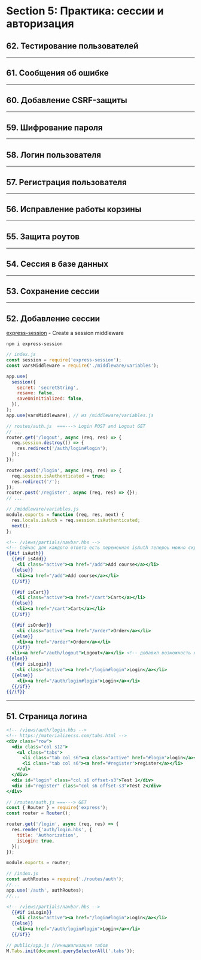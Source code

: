 # Section 5: Практика: сессии и авторизация

## 62. Тестирование пользователей

---

## 61. Сообщения об ошибке

---

## 60. Добавление CSRF-защиты

---

## 59. Шифрование пароля

---

## 58. Логин пользователя

---

## 57. Регистрация пользователя

---

## 56. Исправление работы корзины

---

## 55. Защита роутов

---

## 54. Сессия в базе данных

---

## 53. Сохранение сессии

---

## 52. Добавление сессии

[express-session](https://www.npmjs.com/package/express-session) - Create a
session middleware

```code
npm i express-session
```

```js
// index.js
const session = require('express-session');
const varsMiddleware = require('./middleware/variables');

app.use(
  session({
    secret: 'secretString',
    resave: false,
    saveUninitialized: false,
  }),
);
app.use(varsMiddleware); // из /middleware/variables.js
```

```js
// routes/auth.js  ===---> Login POST and Logout GET
// ...
router.get('/logout', async (req, res) => {
  req.session.destroy(() => {
    res.redirect('/auth/login#login');
  });
});

router.post('/login', async (req, res) => {
  req.session.isAuthenticated = true;
  res.redirect('/');
});
router.post('/register', async (req, res) => {});
// ...
```

```js
// /middleware/variables.js
module.exports = function (req, res, next) {
  res.locals.isAuth = req.session.isAuthenticated;
  next();
};
```

```hbs
<!-- /views/partials/navbar.hbs -->
<!-- Сейчас для каждого ответа есть переменная isAuth тепероь можно скрыть пути -->
{{#if isAuth}}
  {{#if isAdd}}
    <li class="active"><a href="/add">Add course</a></li>
  {{else}}
    <li><a href="/add">Add course</a></li>
  {{/if}}

  {{#if isCart}}
    <li class="active"><a href="/cart">Cart</a></li>
  {{else}}
    <li><a href="/cart">Cart</a></li>
  {{/if}}

  {{#if isOrder}}
    <li class="active"><a href="/order">Order</a></li>
  {{else}}
    <li><a href="/order">Order</a></li>
  {{/if}}
  <li><a href="/auth/logout">Logout</a></li> <!-- добавил возможность логаута -->
{{else}}
  {{#if isLogin}}
    <li class="active"><a href="/login#login">Login</a></li>
  {{else}}
    <li><a href="/auth/login#login">Login</a></li>
  {{/if}}
{{/if}}
```

---

## 51. Страница логина

```hbs
<!-- /views/auth/login.hbs -->
<!-- https://materializecss.com/tabs.html -->
<div class="row">
  <div class="col s12">
    <ul class="tabs">
      <li class="tab col s6"><a class="active" href="#login">login</a></li>
      <li class="tab col s6"><a href="#register">register</a></li>
    </ul>
  </div>
  <div id="login" class="col s6 offset-s3">Test 1</div>
  <div id="register" class="col s6 offset-s3">Test 2</div>
</div>
```

```js
// /routes/auth.js ===---> GET
const { Router } = require('express');
const router = Router();

router.get('/login', async (req, res) => {
  res.render('auth/login.hbs', {
    title: 'Authorization',
    isLogin: true,
  });
});

module.exports = router;
```

```js
// /index.js
const authRoutes = require('./routes/auth');
//...
app.use('/auth', authRoutes);
//...
```

```hbs
<!-- /views/partials/navbar.hbs -->
  {{#if isLogin}}
    <li class="active"><a href="/login#login">Login</a></li>
  {{else}}
    <li><a href="/auth/login#login">Login</a></li>
  {{/if}}
```

```js
// public/app.js //инициализация табов
M.Tabs.init(document.querySelectorAll('.tabs'));
```
